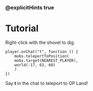 ### @explicitHints true

# Tutorial

Right-click with the shovel to dig.

```template
player.onChat("t", function () {
    mobs.teleportToPosition(
    mobs.target(NEAREST_PLAYER),
    world(-17, 63, 60)
    )
})
```

Say **t** in the chat to teleport to OP Land!